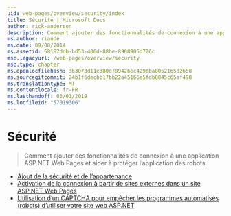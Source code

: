 ```yaml
---
uid: web-pages/overview/security/index
title: Sécurité | Microsoft Docs
author: rick-anderson
description: Comment ajouter des fonctionnalités de connexion à une application ASP.NET Web Pages et aider à protéger l’application des robots.
ms.author: riande
ms.date: 09/08/2014
ms.assetid: 58187ddb-bd53-406d-88be-8908905d726c
msc.legacyurl: /web-pages/overview/security
msc.type: chapter
ms.openlocfilehash: 363073d11e380d789426ec4296ba8052165d2658
ms.sourcegitcommit: 24b1f6decbb17bb22a45166e5fdb0845c65af498
ms.translationtype: MT
ms.contentlocale: fr-FR
ms.lasthandoff: 03/01/2019
ms.locfileid: "57019306"
---
```

<a name="security"></a>Sécurité
====================
> Comment ajouter des fonctionnalités de connexion à une application ASP.NET Web Pages et aider à protéger l’application des robots.


- [Ajout de la sécurité et de l’appartenance](16-adding-security-and-membership.md)
- [Activation de la connexion à partir de sites externes dans un site ASP.NET Web Pages](enabling-login-from-external-sites-in-an-aspnet-web-pages-site.md)
- [Utilisation d’un CAPTCHA pour empêcher les programmes automatisés (robots) d’utiliser votre site web ASP.NET](using-a-catpcha-to-prevent-automated-programs-bots-from-using-your-aspnet-web-site.md)
